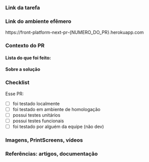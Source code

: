 <!--
Items marcados com (*) são obrigatórios
-->

### Link da tarefa

<!--
[Título da tarefa]()
[Figma]()
-->

### Link do ambiente efêmero

<!-- pr -->

https://front-platform-next-pr-{NUMERO_DO_PR}.herokuapp.com

<!-- /pr -->

### Contexto do PR

<!--
Use esse espaço para explicar brevemente aos revisores o que eles precisam saber para conseguir revisar o seu PR
-->

#### Lista do que foi feito:

<!--
Exemplo:
- [ ] Adiciona o componente Button
- [ ] Atualiza a lib de cores
-->

#### Sobre a solução

<!--
Use esse espaço, caso necessário, para explicar o porquê de ter seguido com essa solução
-->

### Checklist

Esse PR:

- [ ] foi testado localmente
- [ ] foi testado em ambiente de homologação
- [ ] possui testes unitários
- [ ] possui testes funcionais
- [ ] foi testado por alguém da equipe (não dev)

### Imagens, PrintScreens, vídeos

<!--
Use esse espaço para colocar tudo o que possa ajudar a visualizar o que você fez
-->

### Referências: artigos, documentação

<!--
Se você precisou usar referências para conseguir chegar à solução,
compartilhe com os revisores.
-->
